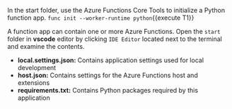 In the start folder, use the Azure Functions Core Tools to initialize a Python function app.
`func init --worker-runtime python`{{execute T1}}

A function app can contain one or more Azure Functions. Open the `start` folder in **vscode** editor by clicking `IDE Editor` located next to the terminal and examine the contents.

- **local.settings.json:** Contains application settings used for local development
- **host.json:** Contains settings for the Azure Functions host and extensions
- **requirements.txt:** Contains Python packages required by this application
